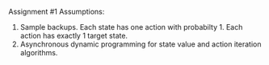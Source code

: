 Assignment #1 Assumptions:

1. Sample backups. Each state has one action with probabilty 1. Each action has exactly 1 target state.
2. Asynchronous dynamic programming for state value and action iteration algorithms.